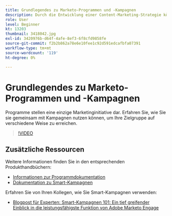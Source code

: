 ```yaml
---
title: Grundlegendes zu Marketo-Programmen und -Kampagnen
description: Durch die Entwicklung einer Content-Marketing-Strategie können Sie Ihre Zielgruppe gewinnen, gewinnen und ansprechen.
role: User
level: Beginner
kt: 13203
thumbnail: 3418042.jpg
exl-id: 3420976b-d64f-4afe-8ef3-6f8cfd9858fe
source-git-commit: f2b2b862a78e6e10fee1c92d591edcafbfa07391
workflow-type: tm+mt
source-wordcount: '119'
ht-degree: 0%

---
```


# Grundlegendes zu Marketo-Programmen und -Kampagnen

Programme stellen eine einzige Marketinginitiative dar. Erfahren Sie, wie Sie sie gemeinsam mit Kampagnen nutzen können, um Ihre Zielgruppe auf verschiedene Weise zu erreichen.

>[!VIDEO](https://video.tv.adobe.com/v/3418042/?quality=12&learn=on)

## Zusätzliche Ressourcen

Weitere Informationen finden Sie in den entsprechenden Produkthandbüchern:

* [Informationen zur Programmdokumentation](https://experienceleague.adobe.com/docs/marketo/using/product-docs/core-marketo-concepts/programs/creating-programs/understanding-programs.html?lang=en)
* [Dokumentation zu Smart-Kampagnen](https://experienceleague.adobe.com/docs/marketo/using/product-docs/core-marketo-concepts/smart-campaigns/understanding-smart-campaigns.html?lang=en)

Erfahren Sie von Ihren Kollegen, wie Sie Smart-Kampagnen verwenden:

* [Blogpost für Experten: Smart-Kampagnen 101: Ein tief greifender Einblick in die leistungsfähigste Funktion von Adobe Marketo Engage](https://nation.marketo.com/t5/product-blogs/smart-campaigns-101-a-deep-dive-into-adobe-marketo-engage-s-most/ba-p/313385#M1838)
